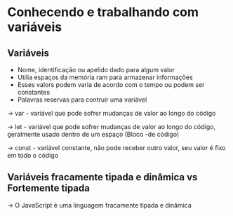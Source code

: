 # Conhecendo e trabalhando com variáveis

## Variáveis

- Nome, identificação ou apelido dado para algum valor
- Utilia espaços da memória ram para armazenar informações
- Esses valors podem varia de acordo com o tempo ou podem ser constantes
- Palavras reservas para contruir uma variável

-> var -
variável que pode sofrer mudanças de valor ao longo do código

-> let -
variável que pode sofrer mudanças de valor ao longo do código, geralmente usado dentro de um espaço (Bloco  -de código)

-> const -
variável constante, não pode receber outro valor, seu valor é fixo em todo o código

## Variáveis fracamente tipada e dinâmica vs Fortemente tipada

-> O JavaScript é uma linguagem fracamente tipada e dinâmica